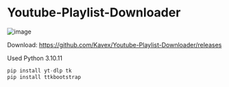 # Youtube-Playlist-Downloader

![image](https://github.com/user-attachments/assets/560bf124-7ac4-4ad5-a91f-95131b1df285)

Download: https://github.com/Kavex/Youtube-Playlist-Downloader/releases

Used Python 3.10.11

```python
pip install yt-dlp tk
pip install ttkbootstrap
